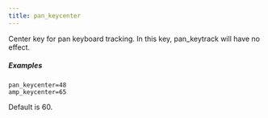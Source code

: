```yaml
---
title: pan_keycenter
---
```

Center key for pan keyboard tracking.
In this key, pan_keytrack will have no effect.

##### Examples

```
pan_keycenter=48
amp_keycenter=65
```

Default is 60.
